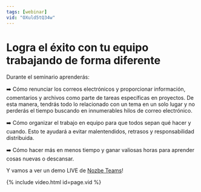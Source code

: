 ```yaml
---
tags: [webinar]
vid: "OXuld5tQ34w"
---
```


# Logra el éxito con tu equipo trabajando de forma diferente

Durante el seminario aprenderás:

➡️ Cómo renunciar los correos electrónicos y proporcionar información, comentarios y archivos como parte de tareas específicas en proyectos. De esta manera, tendrás todo lo relacionado con un tema en un solo lugar y no perderás el tiempo buscando en innumerables hilos de correo electrónico.

➡️ Cómo organizar el trabajo en equipo para que todos sepan qué hacer y cuando. Esto te ayudará a evitar malentendidos, retrasos y responsabilidad distribuida.

➡️ Cómo hacer más en menos tiempo y ganar valiosas horas para aprender cosas nuevas o descansar.

Y vamos a ver un demo LIVE de [Nozbe Teams][n]!

{% include video.html id=page.vid %}

<!--More-->


[n]: https://nozbe.com/es/?a=mike